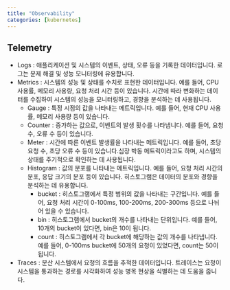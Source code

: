 ```yaml
---
title: "Observability"
categories: [kubernetes]
---
```


## Telemetry

- Logs : 애플리케이션 및 시스템의 이벤트, 상태, 오류 등을 기록한 데이터입니다. 로그는 문제 해결 및 성능 모니터링에 유용합니다.
- Metrics : 시스템의 성능 및 상태를 수치로 표현한 데이터입니다. 예를 들어, CPU 사용률, 메모리 사용량, 요청 처리 시간 등이 있습니다.
시간에 따라 변화하는 데이터를 수집하여 시스템의 성능을 모니터링하고, 경향을 분석하는 데 사용됩니다.
  - Gauge : 특정 시점의 값을 나타내는 메트릭입니다. 예를 들어, 현재 CPU 사용률, 메모리 사용량 등이 있습니다.
  - Counter : 증가하는 값으로, 이벤트의 발생 횟수를 나타냅니다. 예를 들어, 요청 수, 오류 수 등이 있습니다.
  - Meter : 시간에 따른 이벤트 발생률을 나타내는 메트릭입니다. 예를 들어, 초당 요청 수, 초당 오류 수 등이 있습니다.심장 박동 메트릭이라고도 하며, 시스템의 상태를 주기적으로 확인하는 데 사용됩니다.
  - Histogram : 값의 분포를 나타내는 메트릭입니다. 예를 들어, 요청 처리 시간의 분포, 응답 크기의 분포 등이 있습니다. 히스토그램은 데이터의 분포와 경향을 분석하는 데 유용합니다. 
    - bucket : 히스토그램에서 특정 범위의 값을 나타내는 구간입니다. 예를 들어, 요청 처리 시간이 0-100ms, 100-200ms, 200-300ms 등으로 나뉘어 있을 수 있습니다.
    - bin : 히스토그램에서 bucket의 개수를 나타내는 단위입니다. 예를 들어, 10개의 bucket이 있다면, bin은 10이 됩니다.
    - count : 히스토그램에서 각 bucket에 해당하는 값의 개수를 나타냅니다. 예를 들어, 0-100ms bucket에 50개의 요청이 있었다면, count는 50이 됩니다.
- Traces : 분산 시스템에서 요청의 흐름을 추적한 데이터입니다. 트레이스는 요청이 시스템을 통과하는 경로를 시각화하여 성능 병목 현상을 식별하는 데 도움을 줍니다.